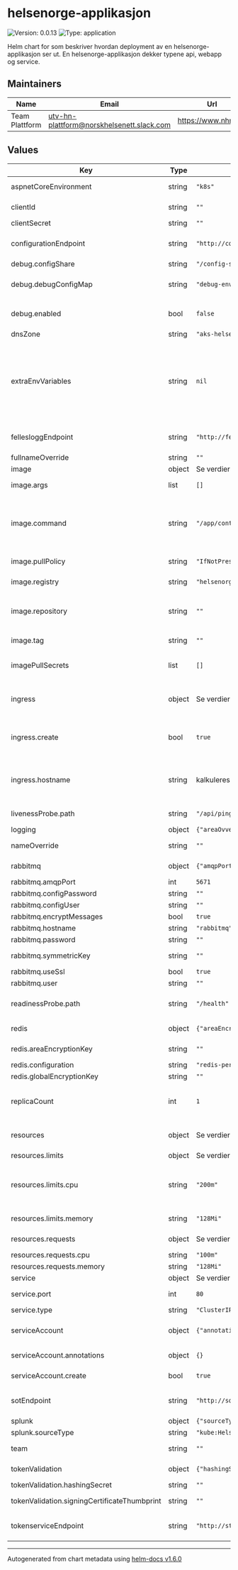 # helsenorge-applikasjon

![Version: 0.0.13](https://img.shields.io/badge/Version-0.0.13-informational?style=flat-square) ![Type: application](https://img.shields.io/badge/Type-application-informational?style=flat-square)

Helm chart for som beskriver hvordan deployment av en helsenorge-applikasjon ser ut. En helsenorge-applikasjon dekker typene api, webapp og service.

## Maintainers

| Name | Email | Url |
| ---- | ------ | --- |
| Team Plattform | utv-hn-plattform@norskhelsenett.slack.com | https://www.nhn.no/ |

## Values

| Key | Type | Default | Description |
|-----|------|---------|-------------|
| aspnetCoreEnvironment | string | `"k8s"` | setter ASPNETCORE_ENVIRONMENT environment-variabelen i pod |
| clientId | string | `""` | Id registrert i STS-vertikalen for applikasjonen |
| clientSecret | string | `""` | Tilhærende secret til klienten |
| configurationEndpoint | string | `"http://configuration-internalapi"` | Endepunkt til configuration-vertikalen sitt internalapi - Blir tilgjengeliggjort som environment-variabler i pod |
| debug.configShare | string | `"/config-share/"` | path i pod der debug-dll blir tilgjengeligjort |
| debug.debugConfigMap | string | `"debug-environment"` | navn på config-map som inneholder debug-dll. Denne må eksistere i miljøet fra før |
| debug.enabled | bool | `false` | skrur på debug-modus i miljøet. Krever at debug.dll config-map er tilgjengelig i miljøet. |
| dnsZone | string | `"aks-helsenorge.utvikling"` | Dns-sonen til miljøet. |
| extraEnvVariables | string | `nil` | Environment variabler som tilgjengeliggjøres podden - Brukes for å overstyre config-settings Skrives på formen key: value Husk å bruke prefix HN_ for at environment-variabelen skal leses inn av config-systemet Eks:  HN_ConfigurationSettings_Connectionstring: "Server=sql;Database=databaename;User Id=user;Password=password;" |
| fellesloggEndpoint | string | `"http://felleslogg-internalapi"` | Endepunkt til felleslog-vertikalen sitt internal api - Blir tilgjengeliggjort som environment-variabler i pod |
| fullnameOverride | string | `""` | Overrider navn på chart.  |
| image | object | Se verdier under | Beskriver imaget til applikasjonen |
| image.args | list | `[]` | Argumenter til commanden. Beskrives som et array. |
| image.command | string | `"/app/container-startup.sh"` | Kommandoen som skal kjøre inne i imaget ved oppstart.  Dette kan være pathen til et bash-script, kjoring av en executable eller annet. Bestemmes av hvordan container-imaget er bygget. Ler mer om entrypoint [her](https://kubernetes.io/docs/tasks/inject-data-application/define-command-argument-container/). |
| image.pullPolicy | string | `"IfNotPresent"` | Kubernetes image pull-policy. Les mer om image pull policy [her](https://kubernetes.io/docs/concepts/containers/images/#image-pull-policy). |
| image.registry | string | `"helsenorge.azurecr.io"` | Fra hvilket container registry skal imaget hentes.  |
| image.repository | string | `""` | Navn på imaget som skal deployes. Hvis ikke definert, settes til det samme som navnet på applikasjonen. TODO: gjøre det mulig å overstyre repository |
| image.tag | string | `""` | tag identifiserer versjonen på imaget som skal deployes  |
| imagePullSecrets | list | `[]` | Referanse til secret som inneholder nøkler for å få kontakt med private container registry (hvis dette er i bruk) |
| ingress | object | Se verdier under | Beskriver hvordan komponenten skal eksponeres ut av clustert, slik at komponenten kan konsumeres av ressurser utenfor clusteret.  Les mer [her](https://kubernetes.io/docs/concepts/services-networking/ingress/). |
| ingress.create | bool | `true` | Bestemmer om en ingress skal opprettes eller ikke, false betyr at ingen ingress opprettes og komponenten kan ikke nås utenfra clusteret. |
| ingress.hostname | string | kalkuleres basert på apinavn og miljo | Bestemmer hvilket hostname ingress skal lytte på. Eks configuration-internalapi-mas01.helsenorge.utvikling. Trenger ikke overstyres med mindre man skal teste noe spesielt |
| livenessProbe.path | string | `"/api/ping"` | [Liveness probe](https://kubernetes.io/docs/concepts/workloads/pods/pod-lifecycle/#types-of-probe) indikerer om containeren kjører ved å gjøre et http kall mot gitt path. |
| logging | object | `{"areaOvveride":"","logLevel":"info"}` | Logging |
| nameOverride | string | `""` | Overrider navn på chart. Beholder release-navnet |
| rabbitmq | object | `{"amqpPort":5671,"configPassword":"","configUser":"","encryptMessages":true,"hostname":"rabbitmq","password":"","symmetricKey":"","useSsl":true,"user":"","virtualHost":"internal.messaging.helsenorge.no"}` | Messagings settings - Blir tilgjengeliggjort som environment-variabler i pod |
| rabbitmq.amqpPort | int | `5671` | amqp-port |
| rabbitmq.configPassword | string | `""` | Configbruker passord |
| rabbitmq.configUser | string | `""` | Configbruker  |
| rabbitmq.encryptMessages | bool | `true` | Skru på meldingskryptering |
| rabbitmq.hostname | string | `"rabbitmq"` | Hostname til rabbitmq |
| rabbitmq.password | string | `""` | Passord |
| rabbitmq.symmetricKey | string | `""` | Krypteringsnøkkel for meldinger hvis kryptering er skrudd på |
| rabbitmq.useSsl | bool | `true` | Amqp trafikk over ssl |
| rabbitmq.user | string | `""` | Bruker |
| readinessProbe.path | string | `"/health"` | [Readiness probe](https://kubernetes.io/docs/concepts/workloads/pods/pod-lifecycle/#types-of-probe) indikerer om containeren er klar for å motta requests ved å gjøre et http kall mot gitt path |
| redis | object | `{"areaEncryptionKey":"","configuration":"redis-persistence-master:6379","globalEncryptionKey":""}` | Cache settings - Blir tilgjengeliggjort som environment-variabler i pod |
| redis.areaEncryptionKey | string | `""` | krypteringsnøkkel for cache verdier innenfor området/applikasjon |
| redis.configuration | string | `"redis-persistence-master:6379"` | eks: redis1:6379,redis2:6379 |
| redis.globalEncryptionKey | string | `""` | krypteringsnøkkel for globale cache verdier |
| replicaCount | int | `1` | Antall containere som kjører apiet. Disse lastbalanseres automatisk, men flere containere krever mer ressurser av clusteret. Bør overstyrers i høyere miljøer. |
| resources | object | Se verdier under | Beskriver hvor mye ressurser en pod som kjører koden skal få tilgang til. Les mer om konseptene [her](https://kubernetes.io/docs/concepts/configuration/manage-resources-containers/#requests-and-limits). |
| resources.limits | object | Se verdier under | Hvor mye ressurser er poden begrenset til. |
| resources.limits.cpu | string | `"200m"` | [Limits and requests for CPU resources are measured in cpu units. One cpu, in Kubernetes, is equivalent to 1 vCPU/Core for cloud providers and 1 hyperthread on bare-metal Intel processors](https://kubernetes.io/docs/concepts/configuration/manage-resources-containers/#meaning-of-cpu). |
| resources.limits.memory | string | `"128Mi"` | [Limits and requests for memory are measured in bytes.](https://kubernetes.io/docs/concepts/configuration/manage-resources-containers/#meaning-of-memory). |
| resources.requests | object | Se verdier under | Hvor mye ressurser poden minimum trenger. |
| resources.requests.cpu | string | `"100m"` | Samme som under resources.limits. |
| resources.requests.memory | string | `"128Mi"` | Samme som under resources.limits. |
| service | object | Se verdier under | Servicen som eksponerer apiet ut i klusteret. |
| service.port | int | `80` | Port servicen eksponerer apiet på ut i clusteret. |
| service.type | string | `"ClusterIP"` | Type service. Les mer [her](https://kubernetes.io/docs/concepts/services-networking/service/#publishing-services-service-types). |
| serviceAccount | object | `{"annotations":{},"create":true}` | Kubernetes service-konto for losningsomraade. Les mer [her](https://kubernetes.io/docs/tasks/configure-pod-container/configure-service-account/). Navn settes til det samme som applikasjon. |
| serviceAccount.annotations | object | `{}` | Spesifikke annoteringer som skal legges til servicekontoen (todo). |
| serviceAccount.create | bool | `true` | Spesifiserer om en service-konto skal opprettes. |
| sotEndpoint | string | `"http://sot-internalapi"` | Endepunkt til sot-vertikalen sitt internalapi - Blir tilgjengeliggjort som environment-variabler i pod |
| splunk | object | `{"sourceType":"kube:Helsenorge"}` | Splunk |
| splunk.sourceType | string | `"kube:Helsenorge"` | Setter SourceType på loggene i splunk |
| team | string | `""` | Ansvarlig team for losningsomraade - eks "Plattform".  |
| tokenValidation | object | `{"hashingSecret":"","signingCertificateThumbprint":""}` | Tokenvalidering - Blir tilgjengeliggjort som environment-variabler i pod |
| tokenValidation.hashingSecret | string | `""` | TODO hva er dette? |
| tokenValidation.signingCertificateThumbprint | string | `""` | Thumbprint til valideringssertifikat - public del av sikkerhets-sertifikat |
| tokenserviceEndpoint | string | `"http://sts-tokenservice"` | Endepunkt til sts-vertikalen sin tokenservice - Blir tilgjengeliggjort som environment-variabler i pod |

----------------------------------------------
Autogenerated from chart metadata using [helm-docs v1.6.0](https://github.com/norwoodj/helm-docs/releases/v1.6.0)
